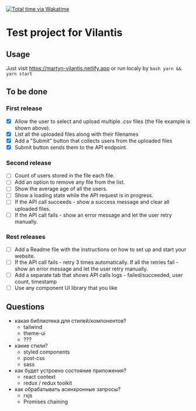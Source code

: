 [![Total time via Wakatime](https://wakatime.com/badge/user/4d609996-b80c-43ee-91da-7bc046ee4216/project/289a6e96-84ba-446b-b564-380afef7070d.svg)](https://wakatime.com/badge/user/4d609996-b80c-43ee-91da-7bc046ee4216/project/289a6e96-84ba-446b-b564-380afef7070d)

# Test project for Vilantis

## Usage

Just visit https://martyn-vilantis.netlify.app or run localy by ```bash yarn && yarn start```

<!-- TODO: add screenshot -->

## To be done

### First release
- [x] Allow the user to select and upload multiple .csv files (the file example is shown above).
- [x] List all the uploaded files along with their filenames
- [x] Add a "Submit" button that collects users from the uploaded files
- [x] Submit button sends them to the API endpoint.

### Second release
- [ ] Count of users stored in the file each file.
- [ ] Add an option to remove any file from the list.
- [ ] Show the average age of all the users.
- [ ] Show a loading state while the API request is in progress.
- [ ] If the API call succeeds - show a success message and clear all uploaded files.
- [ ] If the API call fails - show an error message and let the user retry manually.

### Rest releases
- [ ] Add a Readme file with the instructions on how to set up and start your website.
- [ ] If the API call fails - retry 3 times automatically. If all the retries fail - show an error message and let the user retry manually.
- [ ] Add a separate tab that shows API calls logs - failed/succeeded, user count, timestamp
- [ ] Use any component UI library that you like

## Questions
- какая библиотека для стилей/компонентов?
  - tailwind
  - theme-ui
  - ???
- какие стили?
  - styled components
  - post-css
  - sass
- как будет устроено состояние приложения?
  - react context
  - redux / redux toolkit
- как обрабатывать асинхронные запросы?
  - rxjs
  - Promises chaining